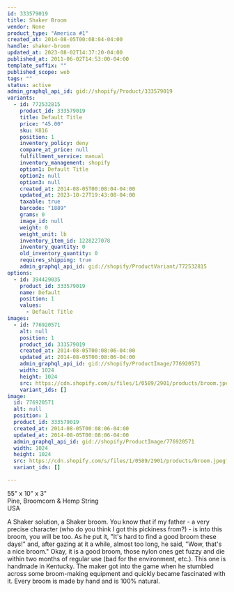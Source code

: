 ```yaml
---
id: 333579019
title: Shaker Broom
vendor: None
product_type: "America #1"
created_at: 2014-08-05T00:08:04-04:00
handle: shaker-broom
updated_at: 2023-08-02T14:37:20-04:00
published_at: 2011-06-02T14:53:00-04:00
template_suffix: ""
published_scope: web
tags: ""
status: active
admin_graphql_api_id: gid://shopify/Product/333579019
variants:
  - id: 772532815
    product_id: 333579019
    title: Default Title
    price: "45.00"
    sku: K816
    position: 1
    inventory_policy: deny
    compare_at_price: null
    fulfillment_service: manual
    inventory_management: shopify
    option1: Default Title
    option2: null
    option3: null
    created_at: 2014-08-05T00:08:04-04:00
    updated_at: 2023-10-27T19:43:08-04:00
    taxable: true
    barcode: "1889"
    grams: 0
    image_id: null
    weight: 0
    weight_unit: lb
    inventory_item_id: 1228227078
    inventory_quantity: 0
    old_inventory_quantity: 0
    requires_shipping: true
    admin_graphql_api_id: gid://shopify/ProductVariant/772532815
options:
  - id: 394429035
    product_id: 333579019
    name: Default
    position: 1
    values:
      - Default Title
images:
  - id: 776920571
    alt: null
    position: 1
    product_id: 333579019
    created_at: 2014-08-05T00:08:06-04:00
    updated_at: 2014-08-05T00:08:06-04:00
    admin_graphql_api_id: gid://shopify/ProductImage/776920571
    width: 1024
    height: 1024
    src: https://cdn.shopify.com/s/files/1/0589/2901/products/broom.jpeg?v=1407211686
    variant_ids: []
image:
  id: 776920571
  alt: null
  position: 1
  product_id: 333579019
  created_at: 2014-08-05T00:08:06-04:00
  updated_at: 2014-08-05T00:08:06-04:00
  admin_graphql_api_id: gid://shopify/ProductImage/776920571
  width: 1024
  height: 1024
  src: https://cdn.shopify.com/s/files/1/0589/2901/products/broom.jpeg?v=1407211686
  variant_ids: []

---
```


55" x 10" x 3"  
Pine, Broomcorn & Hemp String  
USA

A Shaker solution, a Shaker broom. You know that if my father - a very precise character (who do you think I got this pickiness from?) - is into this broom, you will be too. As he put it, "It's hard to find a good broom these days!" and, after gazing at it a while, almost too long, he said, "Wow, that's a nice broom." Okay, it is a good broom, those nylon ones get fuzzy and die within two months of regular use (bad for the environment, etc.). This one is handmade in Kentucky. The maker got into the game when he stumbled across some broom-making equipment and quickly became fascinated with it. Every broom is made by hand and is 100% natural.